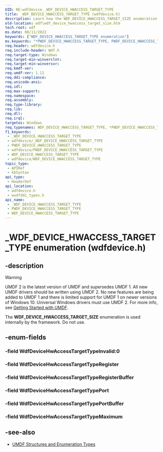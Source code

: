 ```yaml
---
UID: NE:wdfdevice._WDF_DEVICE_HWACCESS_TARGET_TYPE
title: _WDF_DEVICE_HWACCESS_TARGET_TYPE (wdfdevice.h)
description: Learn how the WDF_DEVICE_HWACCESS_TARGET_SIZE enumeration is used internally by the framework. Do not use. This enumeration is defined in wdfdevice.h.
old-location: wdf\wdf_device_hwaccess_target_size.htm
tech.root: wdf
ms.date: 08/11/2022
keywords: ["WDF_DEVICE_HWACCESS_TARGET_TYPE enumeration"]
ms.keywords: "*PWDF_DEVICE_HWACCESS_TARGET_TYPE, PWDF_DEVICE_HWACCESS_TARGET_TYPE, PWDF_DEVICE_HWACCESS_TARGET_TYPE enumeration pointer, WDF_DEVICE_HWACCESS_TARGET_SIZE, WDF_DEVICE_HWACCESS_TARGET_TYPE, WDF_DEVICE_HWACCESS_TARGET_TYPE enumeration, WdfDeviceHwAccessTargetSizeInvalid, WdfDeviceHwAccessTargetSizeMaximum, WdfDeviceHwAccessTargetSizeUchar, WdfDeviceHwAccessTargetSizeUlong, WdfDeviceHwAccessTargetSizeUlong64, WdfDeviceHwAccessTargetSizeUshort, _WDF_DEVICE_HWACCESS_TARGET_TYPE, umdf.wdf_device_hwaccess_target_size, wdf.wdf_device_hwaccess_target_size, wdfdevice/PWDF_DEVICE_HWACCESS_TARGET_TYPE, wdfdevice/WDF_DEVICE_HWACCESS_TARGET_TYPE, wdfdevice/WdfDeviceHwAccessTargetSizeInvalid, wdfdevice/WdfDeviceHwAccessTargetSizeMaximum, wdfdevice/WdfDeviceHwAccessTargetSizeUchar, wdfdevice/WdfDeviceHwAccessTargetSizeUlong, wdfdevice/WdfDeviceHwAccessTargetSizeUlong64, wdfdevice/WdfDeviceHwAccessTargetSizeUshort, wudfddi_types/PWDF_DEVICE_HWACCESS_TARGET_TYPE, wudfddi_types/WDF_DEVICE_HWACCESS_TARGET_TYPE, wudfddi_types/WdfDeviceHwAccessTargetSizeInvalid, wudfddi_types/WdfDeviceHwAccessTargetSizeMaximum, wudfddi_types/WdfDeviceHwAccessTargetSizeUchar, wudfddi_types/WdfDeviceHwAccessTargetSizeUlong, wudfddi_types/WdfDeviceHwAccessTargetSizeUlong64, wudfddi_types/WdfDeviceHwAccessTargetSizeUshort"
req.header: wdfdevice.h
req.include-header: Wdf.h
req.target-type: Windows
req.target-min-winverclnt: 
req.target-min-winversvr: 
req.kmdf-ver: 
req.umdf-ver: 1.11
req.ddi-compliance: 
req.unicode-ansi: 
req.idl: 
req.max-support: 
req.namespace: 
req.assembly: 
req.type-library: 
req.lib: 
req.dll: 
req.irql: 
targetos: Windows
req.typenames: WDF_DEVICE_HWACCESS_TARGET_TYPE, *PWDF_DEVICE_HWACCESS_TARGET_TYPE
f1_keywords:
 - _WDF_DEVICE_HWACCESS_TARGET_TYPE
 - wdfdevice/_WDF_DEVICE_HWACCESS_TARGET_TYPE
 - PWDF_DEVICE_HWACCESS_TARGET_TYPE
 - wdfdevice/PWDF_DEVICE_HWACCESS_TARGET_TYPE
 - WDF_DEVICE_HWACCESS_TARGET_TYPE
 - wdfdevice/WDF_DEVICE_HWACCESS_TARGET_TYPE
topic_type:
 - APIRef
 - kbSyntax
api_type:
 - HeaderDef
api_location:
 - wdfdevice.h
 - wudfddi_types.h
api_name:
 - _WDF_DEVICE_HWACCESS_TARGET_TYPE
 - PWDF_DEVICE_HWACCESS_TARGET_TYPE
 - WDF_DEVICE_HWACCESS_TARGET_TYPE
---
```


# _WDF_DEVICE_HWACCESS_TARGET_TYPE enumeration (wdfdevice.h)

## -description

> [!WARNING]
> UMDF 2 is the latest version of UMDF and supersedes UMDF 1. All new UMDF drivers should be written using UMDF 2. No new features are being added to UMDF 1 and there is limited support for UMDF 1 on newer versions of Windows 10. Universal Windows drivers must use UMDF 2. For more info, see [Getting Started with UMDF](/windows-hardware/drivers/wdf/getting-started-with-umdf-version-2).

The **WDF_DEVICE_HWACCESS_TARGET_SIZE** enumeration is used internally by the framework. Do not use.

## -enum-fields

### -field WdfDeviceHwAccessTargetTypeInvalid:0

### -field WdfDeviceHwAccessTargetTypeRegister

### -field WdfDeviceHwAccessTargetTypeRegisterBuffer

### -field WdfDeviceHwAccessTargetTypePort

### -field WdfDeviceHwAccessTargetTypePortBuffer

### -field WdfDeviceHwAccessTargetTypeMaximum

## -see-also

- [UMDF Structures and Enumeration Types](../wudfddi/index.md)